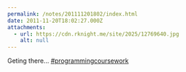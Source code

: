 ```yaml
---
permalink: /notes/201111201802/index.html
date: 2011-11-20T18:02:27.000Z
attachments:
  - url: https://cdn.rknight.me/site/2025/12769640.jpg
    alt: null
---
```


Geting there... <a href="https://pixelfed.social/discover/tags/programmingcoursework?src=hash" title="#programmingcoursework" class="u-url hashtag" rel="external nofollow noopener">#programmingcoursework</a>
